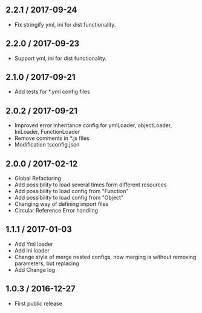 2.2.1 / 2017-09-24
------------------

- Fix stringify yml, ini for dist functionality.

2.2.0 / 2017-09-23
------------------

- Support yml, ini for dist functionality.

2.1.0 / 2017-09-21
------------------

- Add tests for *.yml config files

2.0.2 / 2017-09-21
------------------

- Improved error inheritance config for ymlLoader, objectLoader, IniLoader, FunctionLoader
- Remove comments in *.js files
- Modification tsconfig.json

2.0.0 / 2017-02-12
------------------

- Global Refactoring
- Add possibility to load several times form different resources
- Add possibility to load config from "Function"
- Add possibility to load config from "Object"
- Changing way of defining import files
- Circular Reference Error handling

1.1.1 / 2017-01-03
------------------

- Add Yml loader
- Add Ini loader
- Change style of merge nested configs, now merging is without removing parameters, but replacing
- Add Change log


1.0.3 / 2016-12-27
------------------

- First public release